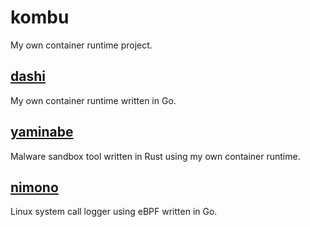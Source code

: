 # kombu

My own container runtime project.

## [dashi](/dashi)

My own container runtime written in Go.

## [yaminabe](/yaminabe)

Malware sandbox tool written in Rust using my own container runtime.

## [nimono](/nimono)

Linux system call logger using eBPF written in Go.
